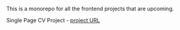 This is a monorepo for all the frontend projects that are upcoming.

Single Page CV Project - [project URL](https://roadmap.sh/projects/single-page-cv)
